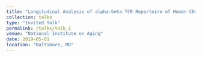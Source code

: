 ```yaml
---
title: "Longitudinal Analysis of alpha-beta TCR Repertoire of Human CD4+ and CD8+ T-cells reveals distinct age-associated changes"
collection: talks
type: "Invited Talk"
permalink: /talks/talk_1
venue: "National Institute on Aging"
date: 2019-05-01
location: "Baltimore, MD"
---
```

